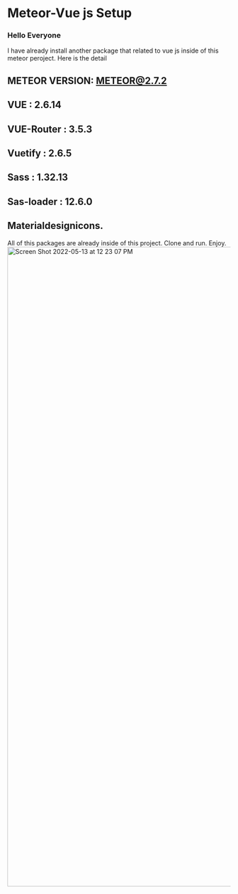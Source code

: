 # Meteor-Vue js Setup
### Hello Everyone
I have already install another package that related to vue js inside of this meteor peroject.
Here is the detail
## METEOR VERSION: METEOR@2.7.2
## VUE           : 2.6.14
## VUE-Router    : 3.5.3
## Vuetify       : 2.6.5
## Sass          : 1.32.13
## Sas-loader    : 12.6.0
## Materialdesignicons.

All of this packages are already inside of this project.
Clone and run.
Enjoy.
<img width="1439" alt="Screen Shot 2022-05-13 at 12 23 07 PM" src="https://user-images.githubusercontent.com/56711477/168216496-a70d8aad-a18f-44b5-9fa5-8bb2617dcff1.png">
